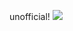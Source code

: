 unofficial!
[![](https://jitpack.io/v/LowLevelSubmarine/YouTubeMusicAPI.svg)](https://jitpack.io/#LowLevelSubmarine/YouTubeMusicAPI)
